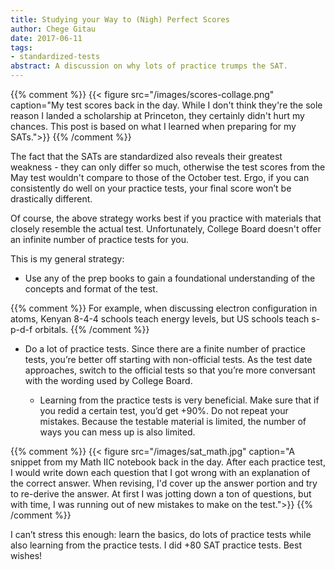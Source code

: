 ```yaml
---
title: Studying your Way to (Nigh) Perfect Scores
author: Chege Gitau
date: 2017-06-11
tags:
- standardized-tests
abstract: A discussion on why lots of practice trumps the SAT.
---
```


{{% comment %}}
{{< figure
  src="/images/scores-collage.png"
  caption="My test scores back in the day. While I don't think they're the sole reason I landed a scholarship at Princeton, they certainly didn't hurt my chances. This post is based on what I learned when preparing for my SATs.">}}
{{% /comment %}}

The fact that the SATs are standardized also reveals their greatest weakness - they can only differ so much, otherwise the test scores from the May test wouldn't compare to those of the October test. Ergo, if you can consistently do well on your practice tests, your final score won’t be drastically different.

Of course, the above strategy works best if you practice with materials that closely resemble the actual test. Unfortunately, College Board doesn't offer an infinite number of practice tests for you.

This is my general strategy:

* Use any of the prep books to gain a foundational understanding of the concepts and format of the test.

{{% comment %}}
For example, when discussing electron configuration in atoms, Kenyan 8-4-4 schools teach energy levels, but US schools teach s-p-d-f orbitals.
{{% /comment %}}

* Do a lot of practice tests. Since there are a finite number of practice tests, you’re better off starting with non-official tests. As the test date approaches, switch to the official tests so that you’re more conversant with the wording used by College Board.

  * Learning from the practice tests is very beneficial. Make sure that if you redid a certain test, you’d get +90%. Do not repeat your mistakes. Because the testable material is limited, the number of ways you can mess up is also limited.

{{% comment %}}
{{< figure
  src="/images/sat_math.jpg"
  caption="A snippet from my Math IIC notebook back in the day. After each practice test, I would write down each question that I got wrong with an explanation of the correct answer. When revising, I'd cover up the answer portion and try to re-derive the answer. At first I was jotting down a ton of questions, but with time, I was running out of new mistakes to make on the test.">}}
{{% /comment %}}

I can’t stress this enough: learn the basics, do lots of practice tests while also learning from the practice tests. I did +80 SAT practice tests. Best wishes!
